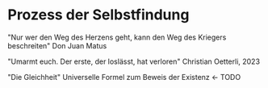 # Prozess der Selbstfindung

"Nur wer den Weg des Herzens geht, kann den Weg des Kriegers beschreiten"
  Don Juan Matus

"Umarmt euch. Der erste, der loslässt, hat verloren"
  Christian Oetterli, 2023 

"Die Gleichheit"
Universelle Formel zum Beweis der Existenz <- TODO
